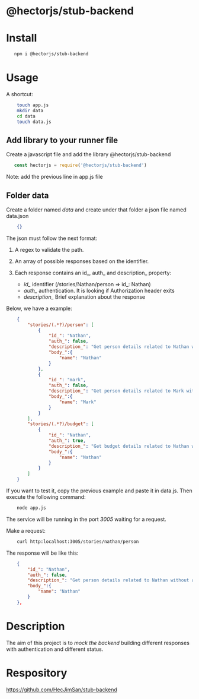 # @hectorjs/stub-backend

# Install

```sh
   npm i @hectorjs/stub-backend
```

# Usage

A shortcut:

```sh
    touch app.js
    mkdir data
    cd data
    touch data.js
```

## Add library to your runner file

Create a javascript file and add the library @hectorjs/stub-backend

```js
   const hectorjs = require('@hectorjs/stub-backend')
```

Note: add the previous line in app.js file

## Folder data

Create a folder named _data_ and create under that folder a json file named data.json

```json
    {}
```
The json must follow the next format:

1. A regex to validate the path. 

2. An array of possible responses based on the identifier.

3. Each response contains an id_, auth_ and description_ property:

    *  *id_* identifier 
        (/stories/Nathan/person => id_: Nathan)
    *  *auth_* authentication. 
        It is looking if Authorization header exits
    *  *description_*
        Brief explanation about the response

Below, we have a example:

```json
    {
        "stories/(.*?)/person": [
            {
                "id_": "Nathan",
                "auth_": false,
                "description_": "Get person details related to Nathan without authentication",
                "body_":{
                    "name": "Nathan"
                }
            },
            {
                "id_": "mark",
                "auth_": false,
                "description_": "Get person details related to Mark without authentication",
                "body_":{
                    "name": "Mark"
                }
            }
        ],
        "stories/(.*?)/budget": [
            {
                "id_": "Nathan",
                "auth_": true,
                "description_": "Get budget details related to Nathan with authentication",
                "body_":{
                    "name": "Nathan"
                }
            }
        ]
    }
```

If you want to test it, copy the previous example and paste it in data.js. Then execute the following command:

```sh
    node app.js
```

The service will be running in the port *3005* waiting for a request.

Make a request:

```sh
    curl http:localhost:3005/stories/nathan/person
```

The response will be like this:

```json
    {
        "id_": "Nathan",
        "auth_": false,
        "description_": "Get person details related to Nathan without authentication",
        "body_":{
            "name": "Nathan"
        }
    },
```



# Description

The aim of this project is to _mock the backend_  building different responses with authentication and different status.

# Respository

https://github.com/HecJimSan/stub-backend

